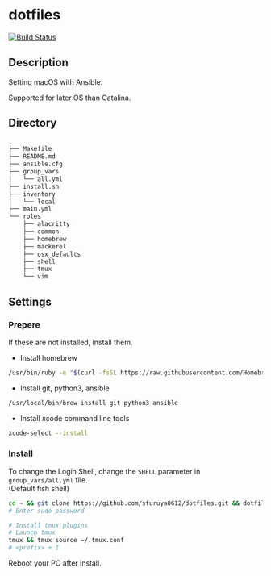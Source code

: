 # dotfiles

[![Build Status](https://travis-ci.org/sfuruya0612/dotfiles.svg?branch=master)](https://travis-ci.org/sfuruya0612/dotfiles)

## Description

Setting macOS with Ansible.

Supported for later OS than Catalina.

## Directory

```bash
.
├── Makefile
├── README.md
├── ansible.cfg
├── group_vars
│   └── all.yml
├── install.sh
├── inventory
│   └── local
├── main.yml
└── roles
    ├── alacritty
    ├── common
    ├── homebrew
    ├── mackerel
    ├── osx_defaults
    ├── shell
    ├── tmux
    └── vim
```

## Settings

### Prepere

If these are not installed, install them.

- Install homebrew

```bash
/usr/bin/ruby -e "$(curl -fsSL https://raw.githubusercontent.com/Homebrew/install/master/install)"
```

- Install git, python3, ansible

```bash
/usr/local/bin/brew install git python3 ansible
```

- Install xcode command line tools

```bash
xcode-select --install
```

### Install

To change the Login Shell, change the `SHELL` parameter in `group_vars/all.yml` file.  
(Default fish shell)

```bash
cd ~ && git clone https://github.com/sfuruya0612/dotfiles.git && dotfiles && make
# Enter sudo password

# Install tmux plugins
# Launch tmux
tmux && tmux source ~/.tmux.conf
# <prefix> + I
```

Reboot your PC after install.
